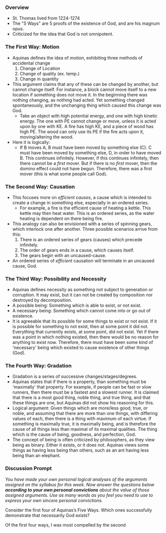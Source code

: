 ### Overview
- St. Thomas lived from 1224-1274
- The "5 Ways" are 5 proofs of the existence of God, and are his magnum opus.
- Criticized for the idea that God is not omnipotent.
### The First Way: Motion
- Aquinas defines the idea of *motion*, exhibiting three methods of accidental change
	1. Change of Location
	2. Change of quality (ex. temp.)
	3. Change in quantity
- This argument claims that any of these can be changed by another, but cannot change itself. For instance, a block cannot move itself to a new location if something does not move it. In the beginning there was nothing changing, as nothing had acted. Yet something changed spontaneously, and the unchanging thing which caused this change was God.
	- Take an object with high potential energy, and one with high kinetic energy. The one with PE cannot change or move, unless it is acted upon by one with KE. A fire has high KE, and a piece of wood has high PE. The wood can only use its PE if the fire acts upon it, moving/altering the wood.
- Here it is logically:
	- If B moves A, B must have been moved by something else (C). C must have been moved by something else, D, in order to have moved B. This continues infinitely. However, if this continues infinitely, then there cannot be a *first* mover. But if there is no *first* mover, then the domino effect could not have begun. Therefore, there was a first mover (this is what some people call God).

### The Second Way: Causation
- This focuses more on *efficient causes*, a cause which is intended to create a change in something else, especially in an ordered series.
	- For example, a fire is the efficient cause of heating a kettle. This kettle may then heat water. This is an ordered series, as the water heating is dependent on there being fire.
- This analogy can also be envisioned with a series of spinning gears, which interlock one after another. Three possible scenarios arrive from this:
	1. There is an ordered series of gears (causes) which precede infinitely.
	2. The order of gears ends in a cause, which causes itself.
	3. The gears begin with an uncaused-cause.
- An ordered series of *efficient* causation will terminate in an uncaused cause, God.
### The Third Way: Possibility and Necessity
- Aquinas defines necessity as something not subject to generation or corruption. It may exist, but it can not be created by composition nor destroyed by decomposition.
- A possible being: Something which is able to exist, or not exist.
- A necessary being: Something which cannot come into or go out of existence.
- It is agreeable that its possible for some things to exist or not exist. If it is possible for something to not exist, then at some point it did not. Everything that currently exists, at some point, did not exist. Yet if there was a point in which nothing existed, then there would be no reason for anything to exist now. Therefore, there must have been some kind of 'necessary' being which existed to cause existence of other things (God).
### The Fourth Way: Gradation
- Gradation is a series of successive changes/stages/degrees.
- Aquinas states that if there is a property, than something must be 'maximally' that property. For example, if people can be fast or slow runners, then there must be a fastest and a slowest runner. It is claimed that there is a most good thing, noble thing, and true thing, and that these things are one, but Aquinas did not show his reasoning for this.
- Logical argument: Given things which are more/less good, true, or noble, and assuming that there are more than one things, with differing values of each, then there is a thing with maximum of each virtue. If something is maximally true, it is maximally being, and is therefore the cause of all things less than maximal of its maximal qualities. The thing which is the cause of being, goodness, and perfection, God.
- The concept of being is often criticized by philosophers, as they view being as binary. Either it exists, or it does not. Aquinas views some things as having less being than others, such as an ant having less being than an elephant.
### Discussion Prompt
_You have made your own personal logical analyses of the arguments assigned on the syllabus for this week. Now answer the questions below **according to your own personal convictions** about the value of those assigned arguments. Use as many words as you feel you need to use to express your own sincere personal convictions._

Consider the first four of Aquinas’s Five Ways. Which ones successfully demonstrate that necessarily God exists?

Of the first four ways, I was most compelled by the second 